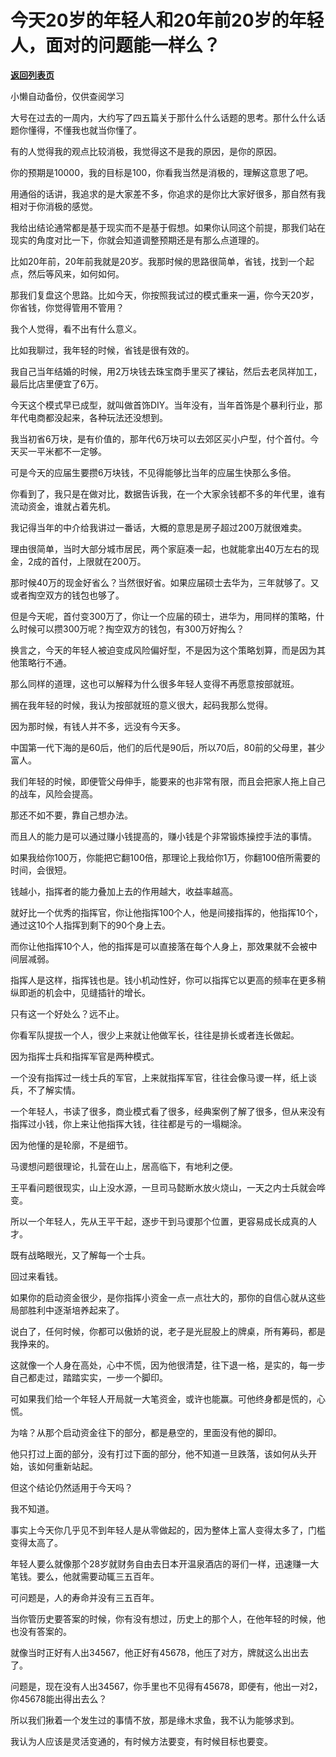 # 今天20岁的年轻人和20年前20岁的年轻人，面对的问题能一样么？

[**返回列表页**](/gzh/记忆承载3)

小懒自动备份，仅供查阅学习

大号在过去的一周内，大约写了四五篇关于那什么什么话题的思考。那什么什么话题你懂得，不懂我也就当你懂了。

  

有的人觉得我的观点比较消极，我觉得这不是我的原因，是你的原因。  

  

你的预期是10000，我的目标是100，你看我当然是消极的，理解这意思了吧。

  

用通俗的话讲，我追求的是大家差不多，你追求的是你比大家好很多，那自然有我相对于你消极的感觉。  

  

我给出结论通常都是基于现实而不是基于假想。如果你认同这个前提，那我们站在现实的角度对比一下，你就会知道调整预期还是有那么点道理的。  

  

比如20年前，20年前我就是20岁。我那时候的思路很简单，省钱，找到一个起点，然后等风来，如何如何。  

  

那我们复盘这个思路。比如今天，你按照我试过的模式重来一遍，你今天20岁，你省钱，你觉得管用不管用？  

  

我个人觉得，看不出有什么意义。

  

比如我聊过，我年轻的时候，省钱是很有效的。

  

我自己当年结婚的时候，用2万块钱去珠宝商手里买了裸钻，然后去老凤祥加工，最后比店里便宜了6万。

  

今天这个模式早已成型，就叫做首饰DIY。当年没有，当年首饰是个暴利行业，那年代电商都没起来，各种玩法还没想到。

  

我当初省6万块，是有价值的，那年代6万块可以去郊区买小户型，付个首付。今天买一平米都不一定够。

  

可是今天的应届生要攒6万块钱，不见得能够比当年的应届生快那么多倍。  

  

你看到了，我只是在做对比，数据告诉我，在一个大家余钱都不多的年代里，谁有流动资金，谁就占着先机。

  

我记得当年的中介给我讲过一番话，大概的意思是房子超过200万就很难卖。

  

理由很简单，当时大部分城市居民，两个家庭凑一起，也就能拿出40万左右的现金，2成的首付，上限就在200万。

  

那时候40万的现金好省么？当然很好省。如果应届硕士去华为，三年就够了。又或者掏空双方的钱包也够了。

  

但是今天呢，首付变300万了，你让一个应届的硕士，进华为，用同样的策略，什么时候可以攒300万呢？掏空双方的钱包，有300万好掏么？

  

换言之，今天的年轻人被迫变成风险偏好型，不是因为这个策略划算，而是因为其他策略行不通。

  

那么同样的道理，这也可以解释为什么很多年轻人变得不再愿意按部就班。

  

搁在我年轻的时候，我认为按部就班的意义很大，起码我那么觉得。

  

因为那时候，有钱人并不多，远没有今天多。

  

中国第一代下海的是60后，他们的后代是90后，所以70后，80前的父母里，甚少富人。

  

我们年轻的时候，即便管父母伸手，能要来的也非常有限，而且会把家人拖上自己的战车，风险会提高。

  

那还不如不要，靠自己想办法。

  

而且人的能力是可以通过赚小钱提高的，赚小钱是个非常锻炼操控手法的事情。

  

如果我给你100万，你能把它翻100倍，那理论上我给你1万，你翻100倍所需要的时间，会很短。

  

钱越小，指挥者的能力叠加上去的作用越大，收益率越高。

  

就好比一个优秀的指挥官，你让他指挥100个人，他是间接指挥的，他指挥10个，通过这10个人指挥到剩下的90个身上去。

  

而你让他指挥10个人，他的指挥是可以直接落在每个人身上，那效果就不会被中间层减弱。

  

指挥人是这样，指挥钱也是。钱小机动性好，你可以指挥它以更高的频率在更多稍纵即逝的机会中，见缝插针的增长。

  

只有这一个好处么？远不止。

  

你看军队提拔一个人，很少上来就让他做军长，往往是排长或者连长做起。

  

因为指挥士兵和指挥军官是两种模式。

  

一个没有指挥过一线士兵的军官，上来就指挥军官，往往会像马谡一样，纸上谈兵，不了解实情。

  

一个年轻人，书读了很多，商业模式看了很多，经典案例了解了很多，但从来没有指挥过小钱，你上来让他指挥大钱，往往都是亏的一塌糊涂。

  

因为他懂的是轮廓，不是细节。

  

马谡想问题很理论，扎营在山上，居高临下，有地利之便。

  

王平看问题很现实，山上没水源，一旦司马懿断水放火烧山，一天之内士兵就会哗变。

  

所以一个年轻人，先从王平干起，逐步干到马谡那个位置，更容易成长成真的人才。

  

既有战略眼光，又了解每一个士兵。

  

回过来看钱。

  

如果你的启动资金很少，是你指挥小资金一点一点壮大的，那你的自信心就从这些局部胜利中逐渐培养起来了。

  

说白了，任何时候，你都可以傲娇的说，老子是光屁股上的牌桌，所有筹码，都是我挣来的。

  

这就像一个人身在高处，心中不慌，因为他很清楚，往下退一格，是实的，每一步自己都走过，踏踏实实，一步一个脚印。

  

可如果我们给一个年轻人开局就一大笔资金，或许也能赢。可他终身都是慌的，心慌。

  

为啥？从那个启动资金往下的部分，都是悬空的，里面没有他的脚印。

  

他只打过上面的部分，没有打过下面的部分，他不知道一旦跌落，该如何从头开始，该如何重新站起。

  

但这个结论仍然适用于今天吗？

  

我不知道。

  

事实上今天你几乎见不到年轻人是从零做起的，因为整体上富人变得太多了，门槛变得太高了。

  

年轻人要么就像那个28岁就财务自由去日本开温泉酒店的哥们一样，迅速赚一大笔钱。要么，他就需要动辄三五百年。

  

可问题是，人的寿命并没有三五百年。

  

当你管历史要答案的时候，你有没有想过，历史上的那个人，在他年轻的时候，他也没有答案的。  

  

就像当时正好有人出34567，他正好有45678，他压了对方，牌就这么出出去了。  

  

问题是，现在没有人出34567，你手里也不见得有45678，即便有，他出一对2，你45678能出得出去么？

  

所以我们揪着一个发生过的事情不放，那是缘木求鱼，我不认为能够求到。

  

我认为人应该是灵活变通的，有时候方法要变，有时候目标也要变。

